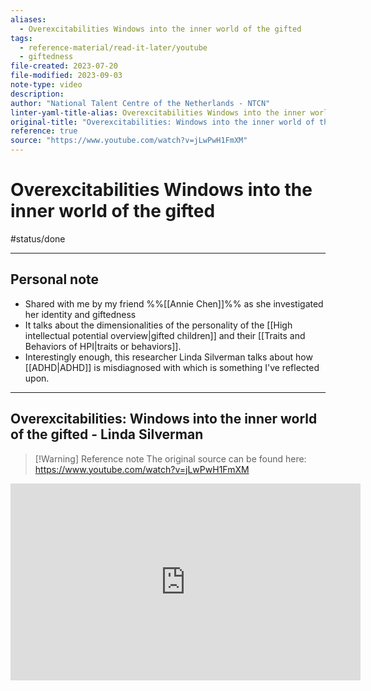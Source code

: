 ```yaml
---
aliases:
  - Overexcitabilities Windows into the inner world of the gifted
tags:
  - reference-material/read-it-later/youtube
  - giftedness
file-created: 2023-07-20
file-modified: 2023-09-03
note-type: video
description: 
author: "National Talent Centre of the Netherlands - NTCN"
linter-yaml-title-alias: Overexcitabilities Windows into the inner world of the gifted
original-title: "Overexcitabilities: Windows into the inner world of the gifted - Linda Silverman"
reference: true
source: "https://www.youtube.com/watch?v=jLwPwH1FmXM"
---
```


# Overexcitabilities Windows into the inner world of the gifted

#status/done

---

## Personal note

- Shared with me by my friend %%[[Annie Chen]]%% as she investigated her identity and giftedness
- It talks about the dimensionalities of the personality of the [[High intellectual potential overview|gifted children]] and their [[Traits and Behaviors of HPI|traits or behaviors]].
- Interestingly enough, this researcher Linda Silverman talks about how [[ADHD|ADHD]] is misdiagnosed with  which is something I've reflected upon.
---

## Overexcitabilities: Windows into the inner world of the gifted - Linda Silverman

> [!Warning] Reference note
> The original source can be found here: https://www.youtube.com/watch?v=jLwPwH1FmXM

<iframe width="560" height="315" src="https://www.youtube.com/embed/" title="YouTube video player" frameborder="0" allow="accelerometer; autoplay; clipboard-write; encrypted-media; gyroscope; picture-in-picture" allowfullscreen></iframe>
